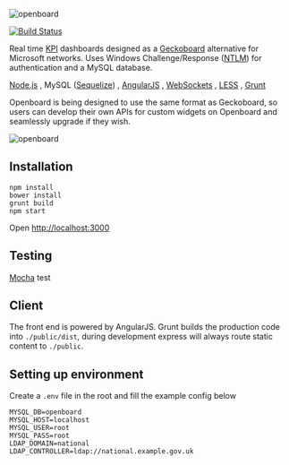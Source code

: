 ![openboard](https://github.com/stunjelly/openboard/blob/develop/docs/img/readme-header.jpg)

[![Build Status](https://img.shields.io/travis/Stunjelly/openboard/develop.svg)](https://travis-ci.org/Stunjelly/openboard)

Real time [KPI](https://en.wikipedia.org/wiki/Performance_indicator) dashboards designed as a [Geckoboard](https://www.geckoboard.com/) alternative for Microsoft networks. 
Uses Windows Challenge/Response ([NTLM](https://en.wikipedia.org/wiki/NT_LAN_Manager)) for authentication and a MySQL database.

[Node.js](https://nodejs.org/en/)
, MySQL ([Sequelize](http://docs.sequelizejs.com/en/latest/))
, [AngularJS](https://angularjs.org/)
, [WebSockets](https://developer.mozilla.org/en-US/docs/Web/API/WebSockets_API)
, [LESS](http://lesscss.org/)
, [Grunt](http://gruntjs.com/)

Openboard is being designed to use the same format as Geckoboard,
so users can develop their own APIs for custom widgets on Openboard and seamlessly upgrade if they wish.

![openboard](https://github.com/stunjelly/openboard/blob/develop/docs/img/ss1.png)

## Installation

```
npm install
bower install
grunt build
npm start
```

Open [http://localhost:3000](http://localhost:3000)

## Testing

[Mocha](https://mochajs.org/) test 

## Client

The front end is powered by AngularJS. Grunt builds the production code into `./public/dist`, during development 
express will always route static content to `./public`.

## Setting up environment

Create a `.env` file in the root and fill the example config below

```
MYSQL_DB=openboard
MYSQL_HOST=localhost
MYSQL_USER=root
MYSQL_PASS=root
LDAP_DOMAIN=national
LDAP_CONTROLLER=ldap://national.example.gov.uk
```
